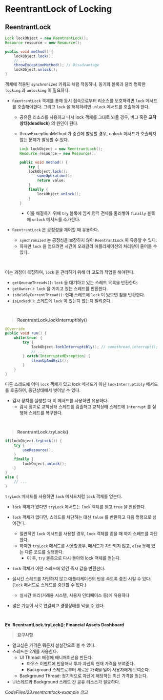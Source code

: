 # **ReentrantLock of Locking**

## **ReentrantLock**

```java
Lock lockObject = new ReentrantLock();
Resource resource = new Resource();

public void method() {
    lockObject.lock();
    // ...
    throwExceptionMethod(); // Disadvantage
    lockObject.unlock();
}
```

객체에 적용된 `synchronized` 키워드 처럼 작동하나, 동기화 블록과 달리 명확한 `locking` 과 `unlocking` 이 필요하다.

- `ReentrantLock` 객체를 통해 동시 접속으로부터 리소스를 보호하려면 `lock` 메서드를 호출해야한다. 그리고 `lock` 을 해제하려면 `unlock` 메서드를 호출해야 한다.

  - 공유된 리소스를 사용하고 나서 lock 객체를 그대로 놔둘 경우, 버그 혹은 **교착상태(deadlock)** 의 원인이 된다.
  - throwExceptionMethod 가 중간에 발생할 경우, unlock 메서드가 호출되지 않는 문제가 발생할 수 있다.

    ```java
    Lock lockObject = new ReentrantLock();
    Resource resource = new Resource();

    public void method() {
        try {
        lockObject.lock();
            someOperation();
            return value;
        }
        finally {
            lockObject.unlock();
        }
    }
    ```

    - 이를 해결하기 위해 `try` 블록에 임계 영역 전체를 둘러쌓아 `finally` 블록에 `unlock` 메서드를 추가한다.
- `ReentrantLock` 은 공정성을 제어할 때 유용하다.
  - `synchronized` 는 공정성을 보장하지 않아 `ReentrantLock` 이 유용할 수 있다.
  - 하지만 `lock` 을 얻으려면 시간이 오래걸려 애플리케이션의 처리량이 줄어들 수 있다.


<br>

이는 과정이 복잡하여, `lock` 을 관리하기 위해 더 고도의 작업을 해야한다.

- `getQeueueThreads()`: `lock` 을 대기하고 있는 스레드 목록을 반환한다.
- `getOwner()`: `lock` 을 가지고 있는 스레드를 반환한다.
- `isHeldByCurrentThread()`: 현재 스레드에 `lock` 이 있으면 참을 반환한다.
- `isLocked()`: 스레드에 `lock` 이 있는지 없는지 알려준다.

<br>

> **ReentrantLock.lockInterruptibly()**

```java
@Override
public void run() {
    while(true) {
        try {
            lockObject.lockInterruptibly(); // somethread.interrupt();
            // ...
        } catch(InterruptedException) {
            cleanUpAndExit();
        }
    }
}
```

다른 스레드에 이미 `lock` 객체가 있고 lock 메서드가 아닌 `lockInterruptibly` 메서드를 호출하여, 중단상태에서 벗어날 수 있다.

- 감시 장치를 실행할 때 이 메서드를 사용하면 유용하다.
  - 감시 장치로 교착상태 스레드를 검출하고 교착상태 스레드에 `Interrupt` 를 실행해 스레드를 복구한다.

<br>

> **ReentrantLock.tryLock()**

```java
if(lockObject.tryLock()) {
    try {
        useResource();
    }
    finally {
        lockObject.unlock();
    }
}
else {
    // ...
}
```

`tryLock` 메서드를 사용하면 `lock` 메서드처럼 `lock` 객체를 얻는다.

- `lock` 객체가 있다면 `tryLock` 메서드는 `lock` 객체를 얻고 `true` 을 반환한다.
- `lock` 객체가 없다면, 스레드를 차단하는 대신 `false` 를 반환하고 다음 명령으로 넘어간다.
  - 일반적인 `lock` 메서드를 사용할 경우, `lock` 객체를 얻을 때 까지 스레드를 차단한다.
  - 하지만 `tryLock` 메서드를 사용할경우, 메서드가 차단되지 않고, `else` 문에 있는 다른 코드를 실행한다.
    - 이 후, `try` 블록으로 다시 돌아와 lock 객체를 얻는다.
- `lock` 객체가 어떤 스레드에 있건 즉시 값을 반환한다.
- 실시간 스레드를 차단하지 않고 애플리케이션의 반응 속도록 증진 시킬 수 있다.(`lock` 메서드로 스레드를 중단할 수 없다.)
  - 실시간 처리(거래용 시스템, 사용자 인터페이스 등)에 유용하다

- 많은 기능이 서로 연결되고 경쟁상태를 막을 수 있다.

<br>

**Ex. ReentrantLock.tryLock(): Financial Assets Dashboard**

> **요구사항**

- 알고싶은 가격은 뭐든지 실실간으로 볼 수 있다.
- 스레드는 2개를 사용한다.
  - UI Thread: 배경에 애니매이션을 만든다.
    - 마우스 이벤트에 반응해서 투자 자산의 현재 가격을 보여준다.
    - Background 스레드로부터 새로운 가격을 얻어 사용자에게 보여준다.
  - Background Thread: 정기적으로 자산에 해당하는 최신 가격을 얻는다.
- UI스레드와 Background 스레드 간 공유 리소스가 필요하다.

*CodeFiles/23.reentrantlock-example 참고*